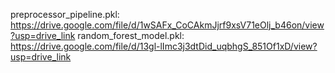 preprocessor_pipeline.pkl: https://drive.google.com/file/d/1wSAFx_CoCAkmJjrf9xsV71eOlj_b46on/view?usp=drive_link
random_forest_model.pkl: https://drive.google.com/file/d/13gl-lImc3j3dtDid_uqbhgS_851Of1xD/view?usp=drive_link

